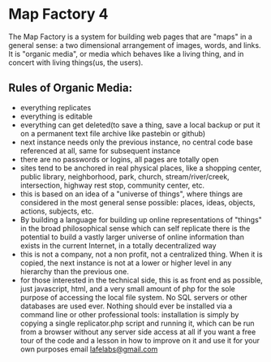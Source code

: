 # Map Factory 4

The Map Factory is a system for building web pages that are "maps" in a general sense: a two dimensional arrangement of images, words, and links.  It is "organic media", or media which behaves like a living thing, and in concert with living things(us, the users).

## Rules of Organic Media:

- everything replicates
- everything is editable
- everything can get deleted(to save a thing, save a local backup or put it on a permanent text file archive like pastebin or github)
- next instance needs only the previous instance, no central code base referenced at all, same for subsequent instance
- there are no passwords or logins, all pages are totally open
- sites tend to be anchored in real physical places, like a shopping center, public library, neighborhood, park, church, stream/river/creek, intersection, highway rest stop, community center, etc.  
- this is based on an idea of a "universe of things", where things are considered in the most general sense possible: places, ideas, objects, actions, subjects, etc.  
- By building a language for building up online representations of "things" in the broad philosophical sense which can self replicate there is the potential to build a vastly larger universe of online information than exists in the current Internet, in a totally decentralized way
- this is not a company, not a non profit, not a centralized thing.  When it is copied, the next instance is not at a lower or higher level in any hierarchy than the previous one.  
- for those interested in the technical side, this is as front end as possible, just javascript, html, and a very small amount of php for the sole purpose of accessing the local file system.  No SQL servers or other databases are used ever.  Nothing should ever be installed via a command line or other professional tools: installation is simply by copying a single replicator.php script and running it, which can be run from a browser without any server side access at all  if you want a free tour of the code and a lesson in how to improve on it and use it for your own purposes email lafelabs@gmail.com
